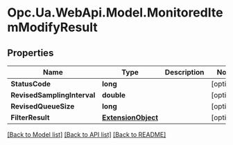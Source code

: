 # Opc.Ua.WebApi.Model.MonitoredItemModifyResult

## Properties

Name | Type | Description | Notes
------------ | ------------- | ------------- | -------------
**StatusCode** | **long** |  | [optional] 
**RevisedSamplingInterval** | **double** |  | [optional] 
**RevisedQueueSize** | **long** |  | [optional] 
**FilterResult** | [**ExtensionObject**](ExtensionObject.md) |  | [optional] 

[[Back to Model list]](../README.md#documentation-for-models) [[Back to API list]](../README.md#documentation-for-api-endpoints) [[Back to README]](../README.md)

